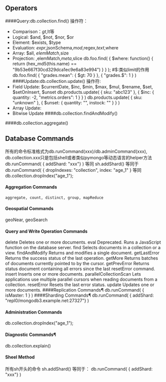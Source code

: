 ## Operators
####Query:db.collection.find()
操作符：
- Comparison：$gt,$lt等
- Logical: $and, $not, $nor, $or
- Element: $exists, $type
- Evaluation: $expr,$jsonSchema,$mod,$regex,$text,$where
- Array: $all, $elemMatch,$size
- Projection: $,$elemMatch,$meta,$slice
db.foo.find( { $where: function() {
   return (hex_md5(this.name) == "9b53e667f30cd329dca1ec9e6a83e994")
} } );
\#$:类似limit的作用
db.foo.find(
   { "grades.mean": { $gt: 70 } },
   { "grades.$": 1 }
)
####Update:db.collection.update()
操作符:
- Field Update: $currentDate, $inc, $min, $max, $mul, $rename, $set, $setOnInsert, $unset
db.products.update(
   { sku: "abc123" },
   { $inc: { quantity: -2, "metrics.orders": 1 } }
)
db.products.update(
   { sku: "unknown" },
   { $unset: { quantity: "", instock: "" } }
)
- Array Update:
- Bitwise Update
####db.collection.findAndModify()

####db.collection.aggregate()

## Database Commands
所有的命令标准格式为db.runCommand(xxx)/db.adminCommand(xxx), db.collection.xxx只是包括shell或者类似pymongo等动态语言的helper方法
db.runCommand( { addShard: "xxx"} ) 等同 sh.addShard() 等同于
db.runCommand( { dropIndexes: "collection", index: "age_1" } 等同 db.collection.dropIndex("age_1");
#### Aggregation Commands
    aggregate, count, distinct, group, mapReduce
#### Geospatial Commands    
geoNear, geoSearch
#### Query and Write Operation Commands
delete	Deletes one or more documents.
eval	Deprecated. Runs a JavaScript function on the database server.
find	Selects documents in a collection or a view.
findAndModify	Returns and modifies a single document.
getLastError	Returns the success status of the last operation.
getMore	Returns batches of documents currently pointed to by the cursor.
getPrevError	Returns status document containing all errors since the last resetError command.
insert	Inserts one or more documents.
parallelCollectionScan	Lets applications use multiple parallel cursors when reading documents from a collection.
resetError	Resets the last error status.
update  Updates one or more documents.
####Replication Commands¶
db.runCommand( { isMaster: 1 } )
####Sharding Commands¶
db.runCommand( { addShard: "repl0/mongodb3.example.net:27327"} )
#### Administration Commands
db.collection.dropIndex("age_1");
#### Diagnostic Commands¶
db.collection.explain()
#### Sheel Method
所有sh开头的命令
sh.addShard() 等同于： db.runCommand( { addShard: "xxx"} )